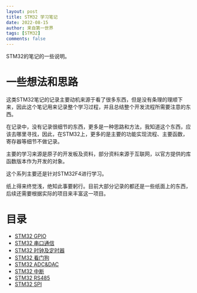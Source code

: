 ```yaml
---
layout: post
title: STM32 学习笔记
date: 2022-08-15
author: 来自第一世界
tags: [STM32]
comments: false
---
```

STM32的笔记的一些说明。

# 一些想法和思路

这类STM32笔记的记录主要动机来源于看了很多东西，但是没有条理的理顺下来，因此这个笔记用来记录整个学习过程，并且总结整个开发流程所需要注意的东西。

在记录中，没有记录很细节的东西，更多是一种思路和方法，我知道这个东西，应该去哪里寻找，因此，在STM32上，更多的是主要的功能实现流程、主要函数，寄存器等细节不做记录。

主要的学习来源是原子的开发板及资料，部分资料来源于互联网，以官方提供的库函数版本作为开发的对象。

这个系列主要还是针对STM32F4进行学习。

纸上得来终觉浅，绝知此事要躬行。目前大部分记录的都还是一些纸面上的东西，后续还需要根据实际的项目来丰富这一项目。

# 目录

- [STM32 GPIO](https://balculus.github.io/Sand/STM32-GPIO/ "GPIO")
- [STM32 串口通信](https://balculus.github.io/Sand/STM32-USART/)
- [STM32 时钟及定时器](https://balculus.github.io/Sand/STM32-clock/)
- [STM32 看门狗](https://balculus.github.io/Sand/STM32-watchdog/)
- [STM32 ADC&amp;DAC](https://balculus.github.io/Sand/STM32-ADC-DAC/)
- [STM32 中断](https://balculus.github.io/Sand/STM32-NVIC/)
- [STM32 RS485](https://balculus.github.io/Sand/STM32-RS485/)
- [STM32 SPI](https://balculus.github.io/Sand/STM32-SPI/)
